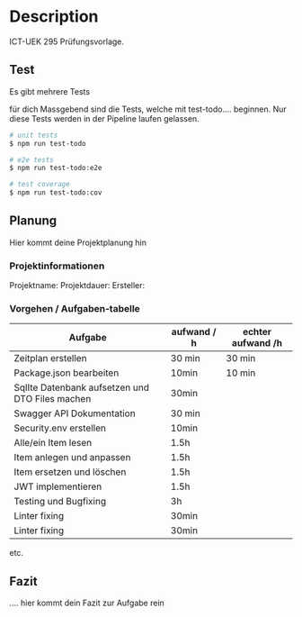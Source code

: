 # Description

ICT-UEK 295 Prüfungsvorlage.

## Test

Es gibt mehrere Tests

für dich Massgebend sind die Tests, welche mit test-todo.... beginnen. Nur diese Tests werden in der Pipeline laufen gelassen.

```bash
# unit tests
$ npm run test-todo

# e2e tests
$ npm run test-todo:e2e

# test coverage
$ npm run test-todo:cov
```

## Planung

Hier kommt deine Projektplanung hin

### Projektinformationen
Projektname: 
Projektdauer: 
Ersteller: 

### Vorgehen / Aufgaben-tabelle

| Aufgabe                                         | aufwand / h | echter aufwand /h |
|-------------------------------------------------|-------------|-------------------|
| Zeitplan erstellen                              | 30 min      | 30 min            |
| Package.json bearbeiten                         | 10min       | 10 min            |
| SqlIte Datenbank aufsetzen und DTO Files machen | 30min       |                   |
| Swagger API Dokumentation                       | 30 min      |                   |
| Security.env erstellen                          | 10min       |                   |
| Alle/ein Item lesen                             | 1.5h        |                   |
| Item anlegen und anpassen                       | 1.5h        |                   |
| Item ersetzen und löschen                       | 1.5h        |                   |
| JWT implementieren                              | 1.5h        |                   |
| Testing und Bugfixing                           | 3h          |                   |  
| Linter fixing                                   | 30min       |                   |
| Linter fixing                                   | 30min       |                   |

etc.

## Fazit
.... hier kommt dein Fazit zur Aufgabe rein
